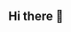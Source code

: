 ## Hi there 👋

<!--
**Fusion0404/Fusion0404** is a ✨ _special_ ✨ repository because its `README.md` (this file) appears on your GitHub profile.
pll
Here are some ideas to get you started:
ol
- 🔭 I’m currently working on ...
- 🌱 I’m currently learning ...
- 👯 I’m looking to collaborate on ...
- 🤔 I’m looking for help with ...
- 💬 Ask me about ...
- 📫 How to reach me: ...
- 😄 Pronouns: ...
- ⚡ Fun fact: ...
-->
